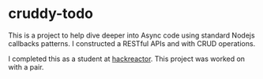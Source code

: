 # cruddy-todo
This is a project to help dive deeper into Async code using standard Nodejs callbacks patterns. I constructed a RESTful APIs and with CRUD operations.

I completed this as a student at [hackreactor](http://hackreactor.com). This project was worked on with a pair.
